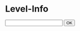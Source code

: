 # Level-Info
<script type="text/javascript" src="function.js"></script>

<input type="text">
<button onclick="clk()">OK</button>
